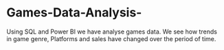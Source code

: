 # Games-Data-Analysis-
Using SQL and Power BI we have analyse games data. We see how trends in game genre, Platforms and sales have changed over the period of time. 

